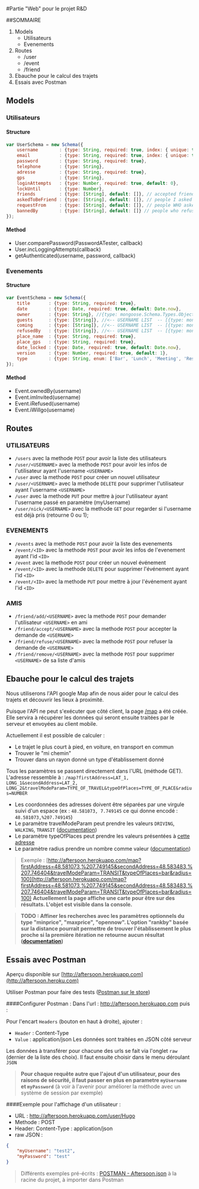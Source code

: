 #Partie "Web" pour le projet R&D

##SOMMAIRE
1. Models
	+ Utilisateurs
	+ Evenements
2. Routes
    + /user
    + /event
    + /friend
3. Ebauche pour le calcul des trajets
4. Essais avec Postman

## Models
### Utilisateurs
#### Structure 
```javascript
var UserSchema = new Schema({
    username        : {type: String, required: true, index: { unique: true }},
    email           : {type: String, required: true, index: { unique: true }},
    password        : {type: String, required: true},
    telephone       : {type: String},
    adresse         : {type: String, required: true},
    gps             : {type: String},
    loginAttempts   : {type: Number, required: true, default: 0},
    lockUntil       : {type: Number},
    friends         : {type: [String], default: []}, // accepted friends
    askedToBeFriend : {type: [String], default: []}, // people I asked to be friend with me
    requestFrom     : {type: [String], default: []}, // people WHO asked to be friend with me
    bannedBy        : {type: [String], default: []} // people who refused to be friend with me
});
```
#### Method
- User.comparePassword(PasswordATester, callback)
- User.incLoggingAttempts(callback)
- getAuthenticated(username, password, callback)

### Evenements
#### Structure 
```javascript
var EventSchema = new Schema({
    title       : {type: String, required: true},
    date        : {type: Date, required: true, default: Date.now},
    owner       : {type: String}, //{type: mongoose.Schema.Types.ObjectId, ref: 'User', required: true},
    guests      : {type: [String]}, //<-- USERNAME LIST  -- [{type: mongoose.Schema.Types.ObjectId, ref: 'User'}],
    coming      : {type: [String]}, //<-- USERNAME LIST  -- [{type: mongoose.Schema.Types.ObjectId, ref: 'User'}],
    refusedBy   : {type: [String]}, //<-- USERNAME LIST  -- [{type: mongoose.Schema.Types.ObjectId, ref: 'User'}],
    place_name  : {type: String, required: true},
    place_gps   : {type: String, required: true},
    date_locked : {type: Date, required: true, default: Date.now},
    version     : {type: Number, required: true, default: 1},
    type        : {type: String, enum: ['Bar', 'Lunch', 'Meeting', 'Restaurant', 'Sport', 'Hangout', 'Walk', 'Other'], default: 'Other'}
});
```
#### Method
- Event.ownedBy(username)
- Event.imInvited(username)
- Event.iRefused(username)
- Event.iWillgo(username)

## Routes
### UTILISATEURS
- `/users` avec la methode `POST` pour avoir la liste des utilisateurs
- `/user/<USERNAME>` avec la methode `POST` pour avoir les infos de l'utilisateur ayant l'username `<USERNAME>`
- `/user` avec la methode `POST` pour créer un nouvel utilisateur
- `/user/<USERNAME>` avec la methode `DELETE` pour supprimer l'utilisateur ayant l'username `<USERNAME>`
- `/user` avec la methode `PUT` pour mettre à jour l'utilisateur ayant l'username passé en paramètre (myUsername)
- `/user/nick/<USERNAME>` avec la methode `GET` pour regarder si l'username <USERNAME> est déjà pris (retourne 0 ou 1);

### EVENEMENTS
- `/events` avec la methode `POST` pour avoir la liste des evenements
- `/event/<ID>` avec la methode `POST` pour avoir les infos de l'evenement ayant l'id `<ID>`
- `/event` avec la methode `POST` pour créer un nouvel événement
- `/event/<ID>` avec la methode `DELETE` pour supprimer l'événement ayant l'id `<ID>`
- `/event/<ID>` avec la methode `PUT` pour mettre à jour l'événement ayant l'id `<ID>`

### AMIS
- `/friend/add/<USERNAME>` avec la methode `POST` pour demander l'utilisateur `<USERNAME>` en ami
- `/friend/accept/<USERNAME>` avec la methode `POST` pour accepter la demande de `<USERNAME>`
- `/friend/refuse/<USERNAME>` avec la methode `POST` pour refuser la demande de `<USERNAME>`
- `/friend/remove/<USERNAME>` avec la methode `POST` pour supprimer `<USERNAME>` de sa liste d'amis

## Ebauche pour le calcul des trajets
Nous utiliserons l'API google Map afin de nous aider pour le calcul des trajets et découvrir les lieux à proximité.

Puisque l'API ne peut s'exécuter que côté client, la page [/map](http://aftersoon.heroku.com/map) a été créée. Elle servira à récupérer les données qui seront ensuite traitées par le serveur et envoyées au client mobile.

Actuellement il est possible de calculer :
- Le trajet le plus court à pied, en voiture, en transport en commun
- Trouver le "mi chemin"
- Trouver dans un rayon donné un type d'établissement donné

Tous les paramètres se passent directement dans l'URL (méthode GET). L'adresse ressemble à :
`/map?firstAddress=LAT_1, LONG_1&secondAddress=LAT_2, LONG_2&travelModeParam=TYPE_OF_TRAVEL&typeOfPlaces=TYPE_OF_PLACE&radius=NUMBER`
- Les coordonnées des adresses doivent être séparées par une virgule suivi d'un espace (ex : `48.581073, 7.749145` ce qui donne encodé : `48.581073,%207.749145`)
- Le paramètre travelModeParam peut prendre les valeurs `DRIVING`, `WALKING`, `TRANSIT` ([documentation](https://developers.google.com/maps/documentation/directions/#TravelModes))
- Le paramètre typeOfPlaces peut prendre les valeurs présentées à [cette adresse](https://developers.google.com/places/documentation/supported_types)
- Le paramètre radius prendre un nombre comme valeur ([documentation](https://developers.google.com/places/documentation/search))

> Exemple : [http://aftersoon.herokuapp.com/map?firstAddress=48.581073,%207.749145&secondAddress=48.583483,%207.746404&travelModeParam=TRANSIT&typeOfPlaces=bar&radius=100](http://aftersoon.herokuapp.com/map?firstAddress=48.581073,%207.749145&secondAddress=48.583483,%207.746404&travelModeParam=TRANSIT&typeOfPlaces=bar&radius=100)
> **Actuellement la page affiche une carte pour être sur des résultats. L'objet est visible dans la console.**

> **TODO : Affiner les recherches avec les paramètres optionnels du type "minprice", "maxprice", "opennow". L'option "rankby" basée sur la distance pourrait permettre de trouver l'établissement le plus proche si la première itération ne retourne aucun résultat ([documentation](https://developers.google.com/places/documentation/search))**

## Essais avec Postman
Aperçu disponible sur [http://aftersoon.herokuapp.com](http://aftersoon.heroku.com)

Utiliser Postman pour faire des tests ([Postman sur le store](https://chrome.google.com/webstore/detail/postman-rest-client/fdmmgilgnpjigdojojpjoooidkmcomcm))

####Configurer Postman :
Dans l'url : http://aftersoon.herokuapp.com puis :

Pour l'encart `Headers` (bouton en haut à droite), ajouter :
- `Header` : Content-Type
- `Value` : application/json
Les données sont traitées en JSON côté serveur

Les données à transférer pour chacune des urls se fait via l'onglet `raw` (dernier de la liste des choix). Il faut ensuite choisir dans le menu déroulant `JSON`

> **Pour chaque requête autre que l'ajout d'un utilisateur, pour des raisons de sécurité, il faut passer en plus en parametre `myUsername` et `myPassword`** (à voir à l'avenir pour améliorer la méthode avec un système de session par exemple)

####Exemple pour l'affichage d'un utilisateur :
- URL : http://aftersoon.herokuapp.com/user/Hugo
- Methode : POST
- Header: Content-Type : application/json
- raw JSON :
```json
{
    "myUsername": "test2",
    "myPassword": "test"
}
```

> Différents exemples pré-écrits : [POSTMAN - Aftersoon.json](POSTMAN%20-%20Aftersoon.json) à la racine du projet, à importer dans Postman 